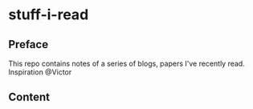 # stuff-i-read

## Preface 
This repo contains notes of a series of blogs, papers I've recently read. Inspiration @Victor 

## Content 


